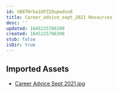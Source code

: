 ```yaml
---
id: VB8TNrka1OPZ2Oupwdun8
title: Career_advice_sept_2021 Resources
desc: ''
updated: 1645225706390
created: 1645225706390
stub: false
isDir: true
---
```

## Imported Assets
- [Career Advice Sept 2021.jpg](/assets/career-advice-sept-2021.jpg)
